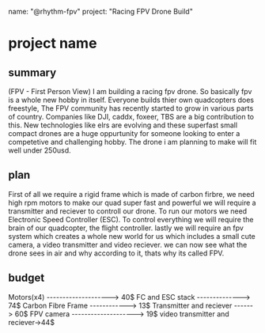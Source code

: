 name: "@rhythm-fpv"
project: "Racing FPV Drone Build"


# project name
## summary
(FPV - First Person View)
I am building a racing fpv drone. So basically fpv is a whole new hobby in itself. Everyone builds thier own quadcopters
does freestyle, The FPV community has recently started to grow in various parts of country.
Companies like DJI, caddx, foxeer, TBS are a big contribution to this. New technologies like elrs are evolving and these superfast
small compact drones are a huge oppurtunity for someone looking to enter a competetive and challenging hobby.
The drone i am planning to make will fit well under 250usd.

## plan
First of all we require a rigid frame which is made of carbon firbre, we need high rpm motors to make our quad super fast and powerful
we will require a transmitter and reciever to controll our drone. To run our motors we need Electronic Speed Controller (ESC). To control everything
we will require the brain of our quadcopter, the flight controller. lastly we will require an fpv system which creates a whole new world for us 
which includes a small cute camera, a video transmitter and video reciever. we can now see what the drone sees in air and why according to it, thats why
its called FPV.

## budget

Motors(x4) --------------------> 40$
FC and ESC stack --------------> 74$
Carbon Fibre Frame ------------> 13$
Transmitter and reciever ------> 60$
FPV camera --------------------> 19$
video transmitter and reciever->44$
